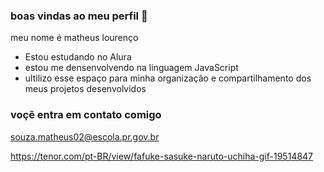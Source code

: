 ###  boas vindas ao meu perfil 💙

meu nome é matheus lourenço 

- Estou estudando no Alura 
- estou me densenvolvendo na linguagem JavaScript
- ultilizo esse espaço para  minha organizaçâo e compartilhamento dos meus projetos desenvolvidos 

### voçẽ entra em contato comigo

souza.matheus02@escola.pr.gov.br



![]()https://tenor.com/pt-BR/view/fafuke-sasuke-naruto-uchiha-gif-19514847
